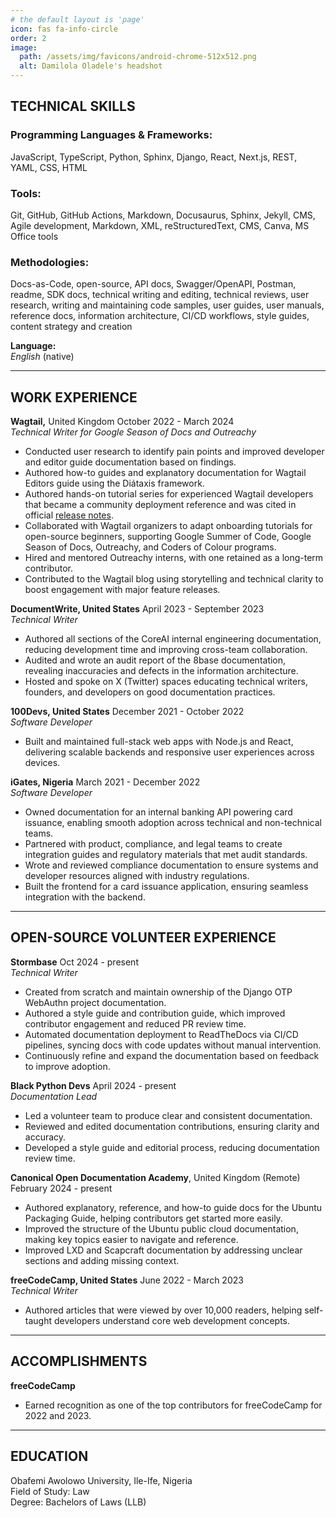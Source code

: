 ```yaml
---
# the default layout is 'page'
icon: fas fa-info-circle
order: 2
image:
  path: /assets/img/favicons/android-chrome-512x512.png
  alt: Damilola Oladele's headshot
---
```


## **TECHNICAL SKILLS**								

### **Programming Languages & Frameworks:**

JavaScript, TypeScript, Python, Sphinx, Django, React, Next.js, REST,  YAML, CSS, HTML

### **Tools:**

Git, GitHub, GitHub Actions, Markdown, Docusaurus, Sphinx, Jekyll, CMS, Agile development, Markdown, XML, reStructuredText, CMS, Canva, MS Office tools

### **Methodologies:**

Docs-as-Code, open-source, API docs, Swagger/OpenAPI, Postman, readme, SDK docs, technical writing and editing, technical reviews, user research, writing and maintaining code samples, user guides, user manuals, reference docs, information architecture, CI/CD workflows, style guides, content strategy and creation

**Language:**   
*English* (native)

---
## **WORK EXPERIENCE** 									  

**Wagtail,** United Kingdom				                                                          October 2022 \- March 2024  
*Technical Writer for Google Season of Docs and Outreachy*

* Conducted user research to identify pain points and improved developer and editor guide documentation based on findings.
* Authored how-to guides and explanatory documentation for Wagtail Editors guide using the Diátaxis framework.
* Authored hands-on tutorial series for experienced Wagtail developers that became a community deployment reference and was cited in official [release notes](https://docs.wagtail.org/en/latest/releases/6.0.html#new-developer-tutorial).
* Collaborated with Wagtail organizers to adapt onboarding tutorials for open-source beginners, supporting Google Summer of Code, Google Season of Docs, Outreachy, and Coders of Colour programs.
* Hired and mentored Outreachy interns, with one retained as a long-term contributor.
* Contributed to the Wagtail blog using storytelling and technical clarity to boost engagement with major feature releases.

**DocumentWrite, United States**						                              April 2023 \- September 2023  
*Technical Writer*

* Authored all sections of the CoreAI internal engineering documentation, reducing development time and improving cross-team collaboration.
* Audited and wrote an audit report of the 8base documentation, revealing inaccuracies and defects in the information architecture.
* Hosted and spoke on X (Twitter) spaces educating technical writers, founders, and developers on good documentation practices.

**100Devs, United States**						                                         December 2021 \- October 2022  
*Software Developer*

* Built and maintained full-stack web apps with Node.js and React, delivering scalable backends and responsive user experiences across devices.

**iGates, Nigeria**						                March 2021 \- December 2022  
*Software Developer*

* Owned documentation for an internal banking API powering card issuance, enabling smooth adoption across technical and non-technical teams.
* Partnered with product, compliance, and legal teams to create integration guides and regulatory materials that met audit standards.
* Wrote and reviewed compliance documentation to ensure systems and developer resources aligned with industry regulations.
* Built the frontend for a card issuance application, ensuring seamless integration with the backend.


---
## **OPEN-SOURCE VOLUNTEER EXPERIENCE**

**Stormbase**   	     	                                                                                               Oct 2024 \- present   
*Technical Writer*		

* Created from scratch and maintain ownership of the Django OTP WebAuthn project documentation.
* Authored a style guide and contribution guide, which improved contributor engagement and reduced PR review time.
* Automated documentation deployment to ReadTheDocs via CI/CD pipelines, syncing docs with code updates without manual intervention.
* Continuously refine and expand the documentation based on feedback to improve adoption.


**Black Python Devs**       	     	                                                                                                    April 2024 \- present   
*Documentation Lead*

* Led a volunteer team to produce clear and consistent documentation.
* Reviewed and edited documentation contributions, ensuring clarity and accuracy.
* Developed a style guide and editorial process, reducing documentation review time.

**Canonical Open Documentation Academy**, United Kingdom (Remote)    	     	                                                                             February 2024 \- present   

* Authored explanatory, reference, and how-to guide docs for the Ubuntu Packaging Guide, helping contributors get started more easily.
* Improved the structure of the Ubuntu public cloud documentation, making key topics easier to navigate and reference.
* Improved LXD and Scapcraft documentation by addressing unclear sections and adding missing context.

**freeCodeCamp, United States**						                                       June 2022 \- March 2023  
*Technical Writer*

* Authored articles that were viewed by over 10,000 readers, helping self-taught developers understand core web development concepts.

---
## **ACCOMPLISHMENTS**

**freeCodeCamp**

* Earned recognition as one of the top contributors for freeCodeCamp for 2022 and 2023.

---
## **EDUCATION**						  
Obafemi Awolowo University, Ile-Ife, Nigeria  
Field of Study: Law  
Degree: Bachelors of Laws (LLB)
